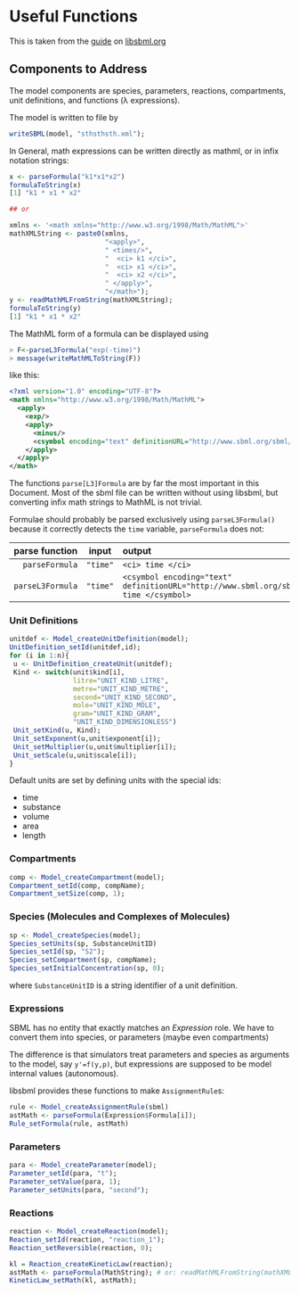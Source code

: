 # Useful Functions

This is taken from the
[guide](http://sbml.org/Software/libSBML/libSBML_R_Example_Programs)
on [libsbml.org](libsbml.org)

## Components to Address

The model components are species, parameters, reactions, compartments,
unit definitions, and functions (λ expressions).

The model is written to file by
```R
writeSBML(model, "sthsthsth.xml");
```

In General, math expressions can be written directly as mathml, or in infix notation strings:
```R
x <- parseFormula("k1*x1*x2")
formulaToString(x)
[1] "k1 * x1 * x2"

## or

xmlns <- '<math xmlns="http://www.w3.org/1998/Math/MathML">'
mathXMLString <- paste0(xmlns,
                        "<apply>",
                        " <times/>",
                        "  <ci> k1 </ci>",
                        "  <ci> x1 </ci>",
                        "  <ci> x2 </ci>",
                        " </apply>",
                        "</math>");
y <- readMathMLFromString(mathXMLString);
formulaToString(y)
[1] "k1 * x1 * x2"
```

The MathML form of a formula can be displayed using 

```R
> F<-parseL3Formula("exp(-time)")
> message(writeMathMLToString(F))
```
like this:
```xml
<?xml version="1.0" encoding="UTF-8"?>
<math xmlns="http://www.w3.org/1998/Math/MathML">
  <apply>
    <exp/>
    <apply>
      <minus/>
      <csymbol encoding="text" definitionURL="http://www.sbml.org/sbml/symbols/time"> time </csymbol>
    </apply>
  </apply>
</math>
```

The functions `parse[L3]Formula` are by far the most important in
this Document. Most of the sbml file can be written without using
libsbml, but converting infix math strings to MathML is not trivial.

Formulae should probably be parsed exclusively using `parseL3Formula()` because it correctly detects the `time` variable, `parseFormula` does not:

|parse function|input|output|
|-------------:|:---:|:-----|
|`parseFormula`|`"time"`|`<ci> time </ci>`|
|`parseL3Formula`|`"time"`|`<csymbol encoding="text" definitionURL="http://www.sbml.org/sbml/symbols/time"> time </csymbol>`|

### Unit Definitions

```R
unitdef <- Model_createUnitDefinition(model);
UnitDefinition_setId(unitdef,id);
for (i in 1:n){
 u <- UnitDefinition_createUnit(unitdef);
 Kind <- switch(unit$kind[i],
                litre="UNIT_KIND_LITRE",
                metre="UNIT_KIND_METRE",
                second="UNIT_KIND_SECOND",
                mole="UNIT_KIND_MOLE",
                gram="UNIT_KIND_GRAM",
                "UNIT_KIND_DIMENSIONLESS")
 Unit_setKind(u, Kind);
 Unit_setExponent(u,unit$exponent[i]);
 Unit_setMultiplier(u,unit$multiplier[i]);
 Unit_setScale(u,unit$scale[i]);
}
```

Default units are set by defining units with the special ids:

- time
- substance
- volume
- area
- length

### Compartments

```R
comp <- Model_createCompartment(model);
Compartment_setId(comp, compName);
Compartment_setSize(comp, 1);
```

### Species (Molecules and Complexes of Molecules)

```R
sp <- Model_createSpecies(model);
Species_setUnits(sp, SubstanceUnitID)
Species_setId(sp, "S2");
Species_setCompartment(sp, compName);
Species_setInitialConcentration(sp, 0);
```

where `SubstanceUnitID` is a string identifier of a unit definition.

### Expressions

SBML has no entity that exactly matches an _Expression_ role. We have to convert them into species, or parameters (maybe even compartments)

The difference is that simulators treat parameters and species as arguments to the model, say `y'=f(y,p)`, but expressions are supposed to be model internal values (autonomous).

libsbml provides these functions to make `AssignmentRule`s:

```R
rule <- Model_createAssignmentRule(sbml)
astMath <- parseFormula(Expression$Formula[i]);
Rule_setFormula(rule, astMath)
```

### Parameters

```R
para <- Model_createParameter(model);
Parameter_setId(para, "t");
Parameter_setValue(para, 1);
Parameter_setUnits(para, "second");

```

### Reactions

```R
reaction <- Model_createReaction(model);
Reaction_setId(reaction, "reaction_1");
Reaction_setReversible(reaction, 0);

kl = Reaction_createKineticLaw(reaction);
astMath <- parseFormula(MathString); # or: readMathMLFromString(mathXMLString);
KineticLaw_setMath(kl, astMath);

```
  

